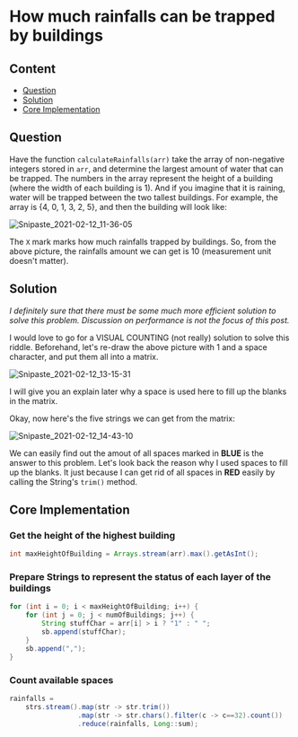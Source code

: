 # How much rainfalls can be trapped by buildings

## Content

- [Question](#question)
- [Solution](#solution)
- [Core Implementation](#core-implementation)

## Question

Have the function `calculateRainfalls(arr)` take the array of non-negative integers stored in `arr`, and determine the largest amount of water that can be trapped. The numbers in the array represent the height of a building (where the width of each building is 1). And if you imagine that it is raining, water will be trapped between the two tallest buildings. For example, the array is {4, 0, 1, 3, 2, 5}, and then the building will look like:

![Snipaste_2021-02-12_11-36-05](README.assets/Snipaste_2021-02-12_11-36-05.png)

The `X` mark marks how much rainfalls trapped by buildings. So, from the above picture, the rainfalls amount we can get is 10 (measurement unit doesn't matter).

## Solution

*I definitely sure that there must be some much more efficient solution to solve this problem. Discussion on performance is not the focus of this post.*

I would love to go for a VISUAL COUNTING (not really) solution to solve this riddle. Beforehand, let's re-draw the above picture with 1 and a space character, and put them all into a matrix.

![Snipaste_2021-02-12_13-15-31](README.assets/Snipaste_2021-02-12_13-15-31.png)

I will give you an explain later why a space is used here to fill up the blanks in the matrix.

Okay, now here's the five strings we can get from the matrix:

![Snipaste_2021-02-12_14-43-10](README.assets/Snipaste_2021-02-12_14-43-10.png)

We can easily find out the amout of all spaces marked in **BLUE** is the answer to this problem. Let's look back the reason why I used spaces to fill up the blanks. It just because I can get rid of all spaces in **RED** easily by calling the String's `trim()` method.

## Core Implementation

### Get the height of the highest building

```java
int maxHeightOfBuilding = Arrays.stream(arr).max().getAsInt();
```

### Prepare Strings to represent the  status of each layer of the buildings

```java
for (int i = 0; i < maxHeightOfBuilding; i++) {
    for (int j = 0; j < numOfBuildings; j++) {
        String stuffChar = arr[i] > i ? "1" : " ";
        sb.append(stuffChar);
    }
    sb.append(",");
}
```

### Count available spaces

```java
rainfalls = 
    strs.stream().map(str -> str.trim())
                 .map(str -> str.chars().filter(c -> c==32).count())
                 .reduce(rainfalls, Long::sum);
```






